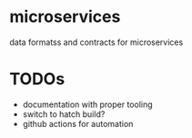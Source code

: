 # microservices
data formatss and contracts for microservices

# TODOs
- documentation with proper tooling
- switch to hatch build?
- github actions for automation
